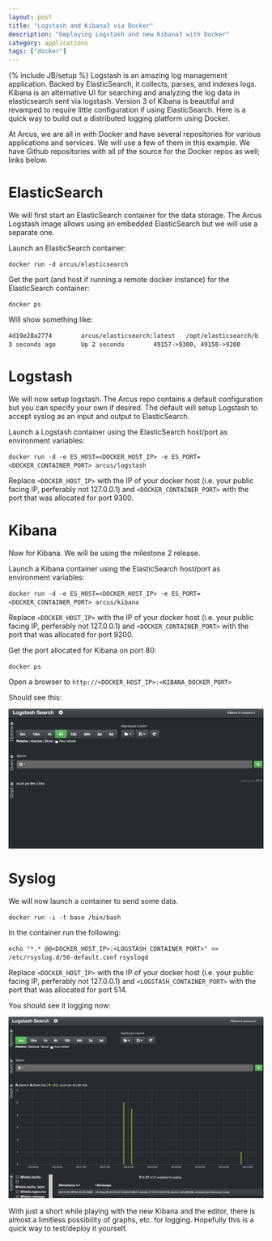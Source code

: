 ```yaml
---
layout: post
title: "Logstash and Kibana3 via Docker"
description: "Deploying Logstash and new Kibana3 with Docker"
category: applications
tags: ["docker"]
---
```

{% include JB/setup %}
Logstash is an amazing log management application.  Backed by ElasticSearch, it
collects, parses, and indexes logs.  Kibana is an alternative UI for searching
and analyzing the log data in elasticsearch sent via logstash.  Version 3 of
Kibana is beautiful and revamped to require little configuration if using
ElasticSearch.  Here is a quick way to build out a distributed logging platform
using Docker.

At Arcus, we are all in with Docker and have several repositories for various
applications and services.  We will use a few of them in this example.  We have
Github repositories with all of the source for the Docker repos as well; links
below.

# ElasticSearch
We will first start an ElasticSearch container for the data storage.  The Arcus
Logstash image allows using an embedded ElasticSearch but we will use a separate
one.

Launch an ElasticSearch container:

`docker run -d arcus/elasticsearch`

Get the port (and host if running a remote docker instance) for the ElasticSearch
container:

`docker ps`

Will show something like:

`4d19e28a2774        arcus/elasticsearch:latest   /opt/elasticsearch/b   3 seconds ago       Up 2 seconds        49157->9300, 49158->9200`

# Logstash
We will now setup logstash.  The Arcus repo contains a default configuration
but you can specify your own if desired.  The default will setup Logstash to
accept syslog as an input and output to ElasticSearch.

Launch a Logstash container using the ElasticSearch host/port as environment
variables:

`docker run -d -e ES_HOST=<DOCKER_HOST_IP> -e ES_PORT=<DOCKER_CONTAINER_PORT> arcus/logstash`

Replace `<DOCKER_HOST_IP>` with the IP of your docker host (i.e. your public
facing IP, perferably not 127.0.0.1) and `<DOCKER_CONTAINER_PORT>` with the port
that was allocated for port 9300.

# Kibana
Now for Kibana.  We will be using the milestone 2 release.

Launch a Kibana container using the ElasticSearch host/port as environment
variables:

`docker run -d -e ES_HOST=<DOCKER_HOST_IP> -e ES_PORT=<DOCKER_CONTAINER_PORT> arcus/kibana`

Replace `<DOCKER_HOST_IP>` with the IP of your docker host (i.e. your public
facing IP, perferably not 127.0.0.1) and `<DOCKER_CONTAINER_PORT>` with the port
that was allocated for port 9200.

Get the port allocated for Kibana on port 80:

`docker ps`

Open a browser to `http://<DOCKER_HOST_IP>:<KIBANA_DOCKER_PORT>`

Should see this:

![Kibana3](/assets/images/kibana.png)

# Syslog
We will now launch a container to send some data.

`docker run -i -t base /bin/bash`

In the container run the following:

`echo "*.* @@<DOCKER_HOST_IP>:<LOGSTASH_CONTAINER_PORT>" >> /etc/rsyslog.d/50-default.conf`
`rsyslogd`

Replace `<DOCKER_HOST_IP>` with the IP of your docker host (i.e. your public
facing IP, perferably not 127.0.0.1) and `<LOGSTASH_CONTAINER_PORT>` with the port
that was allocated for port 514.

You should see it logging now:

![Kibana3 Data](/assets/images/kibana_data.png)

With just a short while playing with the new Kibana and the editor, there is almost
a limitless possibility of graphs, etc. for logging.  Hopefully this is a quick
way to test/deploy it yourself.
